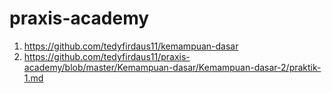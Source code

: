 # praxis-academy

1. https://github.com/tedyfirdaus11/kemampuan-dasar
2. https://github.com/tedyfirdaus11/praxis-academy/blob/master/Kemampuan-dasar/Kemampuan-dasar-2/praktik-1.md

